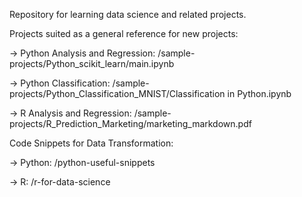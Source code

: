 Repository for learning data science and related projects.



Projects suited as a general reference for new projects:

  -> Python Analysis and Regression: /sample-projects/Python_scikit_learn/main.ipynb
  
  -> Python Classification: /sample-projects/Python_Classification_MNIST/Classification in Python.ipynb
  
  -> R Analysis and Regression: /sample-projects/R_Prediction_Marketing/marketing_markdown.pdf
  
  

Code Snippets for Data Transformation:

  -> Python: /python-useful-snippets
  
  -> R: /r-for-data-science
